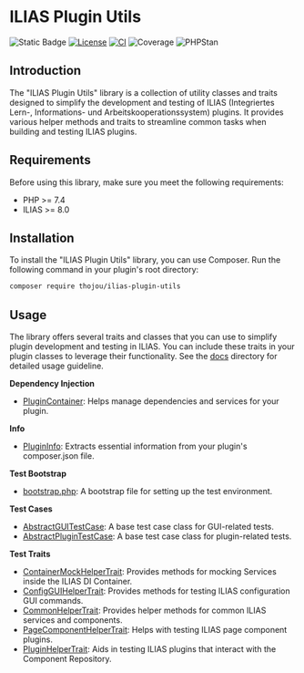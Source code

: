 # ILIAS Plugin Utils

![Static Badge](https://img.shields.io/badge/PHP_Version-%3E%3D7.4-blue)
[![License](https://img.shields.io/github/license/thojou/ilias-plugin-utils)](./LICENSE)
[![CI](https://github.com/thojou/ilias-plugin-utils/actions/workflows/ci.yaml/badge.svg)](https://github.com/thojou/ilias-plugin-utils/actions/workflows/ci.yaml)
![Coverage](https://img.shields.io/badge/coverage-100%25-green)
![PHPStan](https://img.shields.io/badge/PHPStan-level%209-brightgreen.svg?style=flat)

## Introduction

The "ILIAS Plugin Utils" library is a collection of utility classes and traits designed to simplify the development and testing of ILIAS (Integriertes Lern-, Informations- und Arbeitskooperationssystem) plugins. 
It provides various helper methods and traits to streamline common tasks when building and testing ILIAS plugins.

## Requirements

Before using this library, make sure you meet the following requirements:

- PHP >= 7.4
- ILIAS >= 8.0

## Installation

To install the "ILIAS Plugin Utils" library, you can use Composer. Run the following command in your plugin's root directory:

```bash
composer require thojou/ilias-plugin-utils
```

## Usage

The library offers several traits and classes that you can use to simplify plugin development and testing in ILIAS. 
You can include these traits in your plugin classes to leverage their functionality. 
See the [docs](./docs) directory for detailed usage guideline.

**Dependency Injection**
* [PluginContainer](./docs/plugin-container.md): Helps manage dependencies and services for your plugin.

**Info**
* [PluginInfo](./docs/plugin-info.md): Extracts essential information from your plugin's composer.json file.

**Test Bootstrap**
* [bootstrap.php](./docs/bootstrap.md): A bootstrap file for setting up the test environment.

**Test Cases**
* [AbstractGUITestCase](./docs/test-case/abstract-gui-test-case.md): A base test case class for GUI-related tests.
* [AbstractPluginTestCase](./docs/test-case/abstract-plugin-test-case.md): A base test case class for plugin-related tests.

**Test Traits**
* [ContainerMockHelperTrait](./docs/traits/container-mock-helper-trait.md): Provides methods for mocking Services inside the ILIAS DI Container.
* [ConfigGUIHelperTrait](./docs/traits/config-gui-helper-trait.md): Provides methods for testing ILIAS configuration GUI commands.
* [CommonHelperTrait](./docs/traits/common-helper-trait.md): Provides helper methods for common ILIAS services and components.
* [PageComponentHelperTrait](./docs/traits/page-component-helper-trait.md): Helps with testing ILIAS page component plugins.
* [PluginHelperTrait](./docs/traits/plugin-helper-trait.md): Aids in testing ILIAS plugins that interact with the Component Repository.

